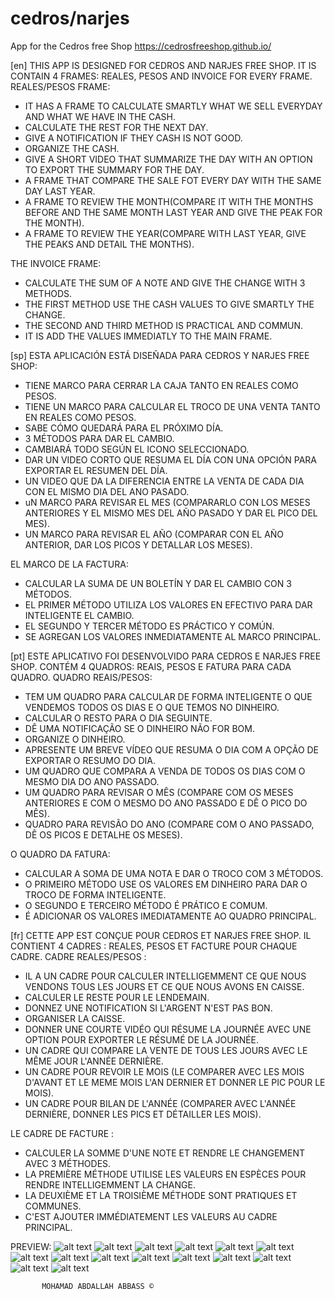 # cedros/narjes
App for the Cedros free Shop
https://cedrosfreeshop.github.io/

[en]
THIS APP IS DESIGNED FOR CEDROS AND NARJES FREE SHOP.
IT IS CONTAIN 4 FRAMES: REALES, PESOS AND INVOICE FOR EVERY FRAME.
REALES/PESOS FRAME:
  - IT HAS A FRAME TO CALCULATE SMARTLY WHAT WE SELL EVERYDAY AND WHAT WE HAVE IN THE CASH.
  - CALCULATE THE REST FOR THE NEXT DAY.
  - GIVE A NOTIFICATION IF THEY CASH IS NOT GOOD.
  - ORGANIZE THE CASH.
  - GIVE A SHORT VIDEO THAT SUMMARIZE THE DAY WITH AN OPTION TO EXPORT THE SUMMARY FOR THE DAY.
  - A FRAME THAT COMPARE THE SALE FOT EVERY DAY WITH THE SAME DAY LAST YEAR.
  - A FRAME TO REVIEW THE MONTH(COMPARE IT WITH THE MONTHS BEFORE AND THE SAME MONTH LAST YEAR AND GIVE THE PEAK FOR THE MONTH).
  - A FRAME TO REVIEW THE YEAR(COMPARE WITH LAST YEAR, GIVE THE PEAKS AND DETAIL THE MONTHS).

THE INVOICE FRAME:
  - CALCULATE THE SUM OF A NOTE AND GIVE THE CHANGE WITH 3 METHODS.
  - THE FIRST METHOD USE THE CASH VALUES TO GIVE SMARTLY THE CHANGE.
  - THE SECOND AND THIRD METHOD IS PRACTICAL AND COMMUN.
  - IT IS ADD THE VALUES IMMEDIATLY TO THE MAIN FRAME.

[sp]
ESTA APLICACIÓN ESTÁ DISEÑADA PARA CEDROS Y NARJES FREE SHOP:
  - TIENE MARCO PARA CERRAR LA CAJA TANTO EN REALES COMO PESOS.
  - TIENE UN MARCO PARA CALCULAR EL TROCO DE UNA VENTA TANTO EN REALES COMO PESOS.
  - SABE CÓMO QUEDARÁ PARA EL PRÓXIMO DÍA.
  - 3 MÉTODOS PARA DAR EL CAMBIO.
  - CAMBIARÁ TODO SEGÚN EL ICONO SELECCIONADO.
  - DAR UN VIDEO CORTO QUE RESUMA EL DÍA CON UNA OPCIÓN PARA EXPORTAR EL RESUMEN DEL DÍA.
  - UN VIDEO QUE DA LA DIFERENCIA ENTRE LA VENTA DE CADA DIA CON EL MISMO DIA DEL ANO PASADO.
  - uN MARCO PARA REVISAR EL MES (COMPARARLO CON LOS MESES ANTERIORES Y EL MISMO MES DEL AÑO PASADO Y DAR EL PICO DEL MES).
  - UN MARCO PARA REVISAR EL AÑO (COMPARAR CON EL AÑO ANTERIOR, DAR LOS PICOS Y DETALLAR LOS MESES).

EL MARCO DE LA FACTURA:
   - CALCULAR LA SUMA DE UN BOLETÍN Y DAR EL CAMBIO CON 3 MÉTODOS.
   - EL PRIMER MÉTODO UTILIZA LOS VALORES EN EFECTIVO PARA DAR INTELIGENTE EL CAMBIO.
   - EL SEGUNDO Y TERCER MÉTODO ES PRÁCTICO Y COMÚN.
   - SE AGREGAN LOS VALORES INMEDIATAMENTE AL MARCO PRINCIPAL.

[pt]
ESTE APLICATIVO FOI DESENVOLVIDO PARA CEDROS E NARJES FREE SHOP.
CONTÉM 4 QUADROS: REAIS, PESOS E FATURA PARA CADA QUADRO.
QUADRO REAIS/PESOS:
   - TEM UM QUADRO PARA CALCULAR DE FORMA INTELIGENTE O QUE VENDEMOS TODOS OS DIAS E O QUE TEMOS NO DINHEIRO.
   - CALCULAR O RESTO PARA O DIA SEGUINTE.
   - DÊ UMA NOTIFICAÇÃO SE O DINHEIRO NÃO FOR BOM.
   - ORGANIZE O DINHEIRO.
   - APRESENTE UM BREVE VÍDEO QUE RESUMA O DIA COM A OPÇÃO DE EXPORTAR O RESUMO DO DIA.
   - UM QUADRO QUE COMPARA A VENDA DE TODOS OS DIAS COM O MESMO DIA DO ANO PASSADO.
   - UM QUADRO PARA REVISAR O MÊS (COMPARE COM OS MESES ANTERIORES E COM O MESMO DO ANO PASSADO E DÊ O PICO DO MÊS).
   - QUADRO PARA REVISÃO DO ANO (COMPARE COM O ANO PASSADO, DÊ OS PICOS E DETALHE OS MESES).

O QUADRO DA FATURA:
   - CALCULAR A SOMA DE UMA NOTA E DAR O TROCO COM 3 MÉTODOS.
   - O PRIMEIRO MÉTODO USE OS VALORES EM DINHEIRO PARA DAR O TROCO DE FORMA INTELIGENTE.
   - O SEGUNDO E TERCEIRO MÉTODO É PRÁTICO E COMUM.
   - É ADICIONAR OS VALORES IMEDIATAMENTE AO QUADRO PRINCIPAL.

[fr]
CETTE APP EST CONÇUE POUR CEDROS ET NARJES FREE SHOP.
IL CONTIENT 4 CADRES : REALES, PESOS ET FACTURE POUR CHAQUE CADRE.
CADRE REALES/PESOS :
   - IL A UN CADRE POUR CALCULER INTELLIGEMMENT CE QUE NOUS VENDONS TOUS LES JOURS ET CE QUE NOUS AVONS EN CAISSE.
   - CALCULER LE RESTE POUR LE LENDEMAIN.
   - DONNEZ UNE NOTIFICATION SI L'ARGENT N'EST PAS BON.
   - ORGANISER LA CAISSE.
   - DONNER UNE COURTE VIDÉO QUI RÉSUME LA JOURNÉE AVEC UNE OPTION POUR EXPORTER LE RÉSUMÉ DE LA JOURNÉE.
   - UN CADRE QUI COMPARE LA VENTE DE TOUS LES JOURS AVEC LE MÊME JOUR L'ANNÉE DERNIÈRE.
   - UN CADRE POUR REVOIR LE MOIS (LE COMPARER AVEC LES MOIS D'AVANT ET LE MEME MOIS L'AN DERNIER ET DONNER LE PIC POUR LE MOIS).
   - UN CADRE POUR BILAN DE L'ANNÉE (COMPARER AVEC L'ANNÉE DERNIÈRE, DONNER LES PICS ET DÉTAILLER LES MOIS).

LE CADRE DE FACTURE :
   - CALCULER LA SOMME D'UNE NOTE ET RENDRE LE CHANGEMENT AVEC 3 MÉTHODES.
   - LA PREMIÈRE MÉTHODE UTILISE LES VALEURS EN ESPÈCES POUR RENDRE INTELLIGEMMENT LA CHANGE.
   - LA DEUXIÈME ET LA TROISIÈME MÉTHODE SONT PRATIQUES ET COMMUNES.
   - C'EST AJOUTER IMMÉDIATEMENT LES VALEURS AU CADRE PRINCIPAL.

PREVIEW:
![alt text](https://github.com/MhmdSAbdlh/cedros/blob/main/preview/intro1.png)
![alt text](https://github.com/MhmdSAbdlh/cedros/blob/main/preview/intro2.png)
![alt text](https://github.com/MhmdSAbdlh/cedros/blob/main/preview/intro3.png)
![alt text](https://github.com/MhmdSAbdlh/cedros/blob/main/preview/intro4.png)
![alt text](https://github.com/MhmdSAbdlh/cedros/blob/main/preview/intro5.png)
![alt text](https://github.com/MhmdSAbdlh/cedros/blob/main/preview/intro6.png)
![alt text](https://github.com/MhmdSAbdlh/cedros/blob/main/preview/reales%201.png)
![alt text](https://github.com/MhmdSAbdlh/cedros/blob/main/preview/reales%202.png)
![alt text](https://github.com/MhmdSAbdlh/cedros/blob/main/preview/reales%203.png)
![alt text](https://github.com/MhmdSAbdlh/cedros/blob/main/preview/reales%204.png)
![alt text](https://github.com/MhmdSAbdlh/cedros/blob/main/preview/reales%205.png)
![alt text](https://github.com/MhmdSAbdlh/cedros/blob/main/preview/reales%206.png)
![alt text](https://github.com/MhmdSAbdlh/cedros/blob/main/preview/pesos%201.png)
![alt text](https://github.com/MhmdSAbdlh/cedros/blob/main/preview/invoice.png)
![alt text](https://github.com/MhmdSAbdlh/cedros/blob/main/preview/key%20shortcut.png)
           
           MOHAMAD ABDALLAH ABBASS ©
